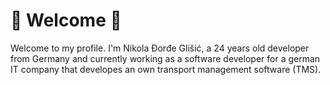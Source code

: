 # 👋 Welcome 👋
Welcome to my profile. 
I'm Nikola Đorđe Glišić, a 24 years old developer from Germany and currently working as a software developer for a german IT company that developes an own transport management software (TMS).

